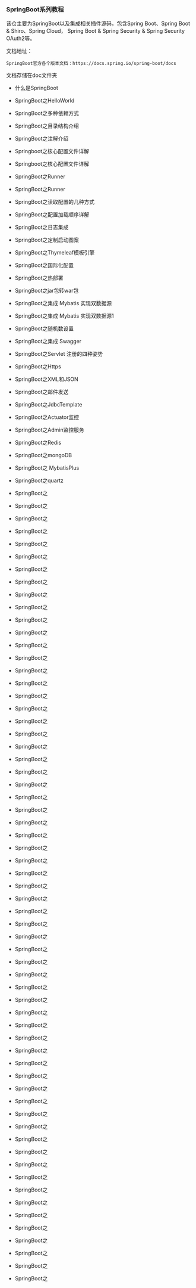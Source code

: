### SpringBoot系列教程

该仓主要为SpringBoot以及集成相关插件源码，包含Spring Boot、Spring Boot & Shiro、Spring Cloud，
Spring Boot & Spring Security & Spring Security OAuth2等。

文档地址：

```
SpringBoot官方各个版本文档：https://docs.spring.io/spring-boot/docs

```

文档存储在doc文件夹

- 什么是SpringBoot
- SpringBoot之HelloWorld
- SpringBoot之多种依赖方式
- SpringBoot之目录结构介绍
- SpringBoot之注解介绍
- Springboot之核心配置文件详解
- Springboot之核心配置文件详解
- SpringBoot之Runner
- SpringBoot之Runner
- SpringBoot之读取配置的几种方式
- SpringBoot之配置加载顺序详解
- SpringBoot之日志集成
- SpringBoot之定制启动图案
- SpringBoot之Thymeleaf模板引擎
- SpringBoot之国际化配置
- SpringBoot之热部署
- SpringBoot之jar包转war包
- SpringBoot之集成 Mybatis 实现双数据源
- SpringBoot之集成 Mybatis 实现双数据源1
- SpringBoot之随机数设置
- SpringBoot之集成 Swagger
- SpringBoot之Servlet 注册的四种姿势
- SpringBoot之Https
- SpringBoot之XML和JSON
- SpringBoot之邮件发送
- SpringBoot之JdbcTemplate
- SpringBoot之Actuator监控
- SpringBoot之Admin监控服务
- SpringBoot之Redis
- SpringBoot之mongoDB
- SpringBoot之 MybatisPlus
- SpringBoot之quartz
- SpringBoot之
- SpringBoot之
- SpringBoot之
- SpringBoot之
- SpringBoot之
- SpringBoot之
- SpringBoot之
- SpringBoot之

- SpringBoot之

- SpringBoot之

- SpringBoot之

- SpringBoot之

- SpringBoot之

- SpringBoot之

- SpringBoot之

- SpringBoot之

- SpringBoot之

- SpringBoot之

- SpringBoot之

- SpringBoot之

- SpringBoot之

- SpringBoot之

- SpringBoot之

- SpringBoot之

- SpringBoot之

- SpringBoot之

- SpringBoot之

- SpringBoot之

- SpringBoot之

- SpringBoot之

- SpringBoot之

- SpringBoot之

- SpringBoot之

- SpringBoot之

- SpringBoot之

- SpringBoot之

- SpringBoot之

- SpringBoot之

- SpringBoot之

- SpringBoot之

- SpringBoot之

- SpringBoot之

- SpringBoot之

- SpringBoot之

- SpringBoot之

- SpringBoot之

- SpringBoot之

- SpringBoot之

- SpringBoot之

- SpringBoot之

- SpringBoot之

- SpringBoot之

- SpringBoot之

- SpringBoot之

- SpringBoot之

- SpringBoot之

- SpringBoot之

- SpringBoot之

- SpringBoot之

- SpringBoot之

- SpringBoot之

- SpringBoot之

- SpringBoot之

    



